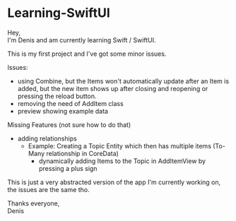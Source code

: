 # Learning-SwiftUI

Hey, </br>
I'm Denis and am currently learning Swift / SwiftUI.

This is my first project and I've got some minor issues.

Issues:
 - using Combine, but the Items won't automatically update after an Item is added, but the new item shows up after closing and reopening or pressing the reload button.
 - removing the need of AddItem class
 - preview showing example data
 
Missing Features (not sure how to do that)
 - adding relationships
   - Example: Creating a Topic Entity which then has multiple items (To-Many relationship in CoreData)
      - dynamically adding Items to the Topic in AddItemView by pressing a plus sign
 
 This is just a very abstracted version of the app I'm currently working on, the issues are the same tho.
 
 Thanks everyone, </br>
 Denis
